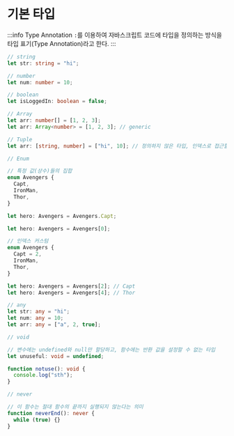 # 기본 타입

:::info Type Annotation
`:`를 이용하여 자바스크립트 코드에 타입을 정의하는 방식을 타입 표기(Type Annotation)라고 한다.
:::

```typescript
// string
let str: string = "hi";

// number
let num: number = 10;

// boolean
let isLoggedIn: boolean = false;
```

```typescript
// Array
let arr: number[] = [1, 2, 3];
let arr: Array<number> = [1, 2, 3]; // generic

// Tuple
let arr: [string, number] = ["hi", 10]; // 정의하지 않은 타입, 인덱스로 접근할 경우 오류
```

```typescript
// Enum

// 특정 값(상수)들의 집합
enum Avengers {
  Capt,
  IronMan,
  Thor,
}

let hero: Avengers = Avengers.Capt;

let hero: Avengers = Avengers[0];

// 인덱스 커스텀
enum Avengers {
  Capt = 2,
  IronMan,
  Thor,
}

let hero: Avengers = Avengers[2]; // Capt
let hero: Avengers = Avengers[4]; // Thor
```

```typescript
// any
let str: any = "hi";
let num: any = 10;
let arr: any = ["a", 2, true];
```

```typescript
// void

// 변수에는 undefined와 null만 할당하고, 함수에는 반환 값을 설정할 수 없는 타입
let unuseful: void = undefined;

function notuse(): void {
  console.log("sth");
}
```

```typescript
// never

// 이 함수는 절대 함수의 끝까지 실행되지 않는다는 의미
function neverEnd(): never {
  while (true) {}
}
```
